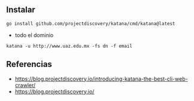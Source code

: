 ## Instalar

```bash
go install github.com/projectdiscovery/katana/cmd/katana@latest
```



- todo el dominio

```
katana -u http://www.uaz.edu.mx -fs dn -f email

```


## Referencias 
- https://blog.projectdiscovery.io/introducing-katana-the-best-cli-web-crawler/
- https://blog.projectdiscovery.io/